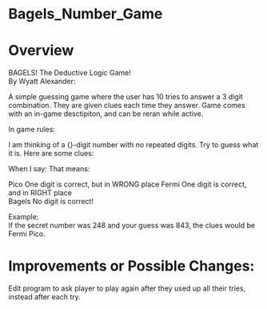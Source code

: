 # Bagels_Number_Game

# Overview

BAGELS! The Deductive Logic Game!           
By Wyatt Alexander:                      

A simple guessing game where the user has 10 tries to answer a 3 digit combination. They are given clues each time they answer. Game comes with an in-game desctipiton, and can be reran while active.

In game rules:

I am thinking of a {}-digit number with no repeated digits. Try to guess what it is. Here are some clues:               

When I say:     That means:    

Pico  One digit is correct, but in WRONG place
Fermi  One digit is correct, and in RIGHT place                   
Bagels  No digit is correct!                     

Example:          
If the secret number was 248 and your guess was 843, the clues would be Fermi Pico.

# Improvements or Possible Changes:

Edit program to ask player to play again after they used up all their tries, instead after each try.
